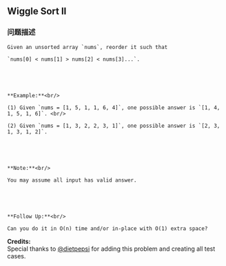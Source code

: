 ## Wiggle Sort II  
### 问题描述

    Given an unsorted array `nums`, reorder it such that
    `nums[0] < nums[1] > nums[2] < nums[3]...`.



    **Example:**<br/>
    (1) Given `nums = [1, 5, 1, 1, 6, 4]`, one possible answer is `[1, 4, 1, 5, 1, 6]`. <br/>
    (2) Given `nums = [1, 3, 2, 2, 3, 1]`, one possible answer is `[2, 3, 1, 3, 1, 2]`.



    **Note:**<br/>
    You may assume all input has valid answer.



    **Follow Up:**<br/>
    Can you do it in O(n) time and/or in-place with O(1) extra space?


**Credits:**<br />Special thanks to [@dietpepsi](https://leetcode.com/discuss/user/dietpepsi) for adding this problem and creating all test cases.
